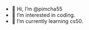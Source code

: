 - 👋 Hi, I’m @pimcha55
- 👀 I’m interested in coding.
- 🌱 I’m currently learning cs50.

<!---
pimcha55/pimcha55 is a ✨ special ✨ repository because its `README.md` (this file) appears on your GitHub profile.
You can click the Preview link to take a look at your changes.
--->
